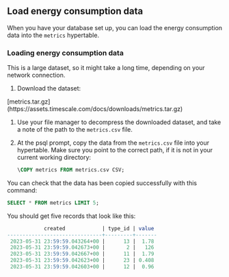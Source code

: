 ## Load energy consumption data

When you have your database set up, you can load the energy consumption data
into the `metrics` hypertable.

<Procedure>

### Loading energy consumption  data

<Highlight type="important">
This is a large dataset, so it might take a long time, depending on your network
connection.
</Highlight>

1.  Download the dataset:

   <Tag type="download">
   [metrics.tar.gz](https://assets.timescale.com/docs/downloads/metrics.tar.gz)
   </Tag>

1.  Use your file manager to decompress the downloaded dataset, and take a note
    of the path to the `metrics.csv` file.

1.  At the psql prompt, copy the data from the `metrics.csv` file into
    your hypertable. Make sure you point to the correct path, if it is not in
    your current working directory:

    ```sql
    \COPY metrics FROM metrics.csv CSV;
    ```

</Procedure>

You can check that the data has been copied successfully with this command:

```sql
SELECT * FROM metrics LIMIT 5;
```

You should get five records that look like this:

```sql
            created            | type_id | value 
-------------------------------+---------+-------
 2023-05-31 23:59:59.043264+00 |      13 |  1.78
 2023-05-31 23:59:59.042673+00 |       2 |   126
 2023-05-31 23:59:59.042667+00 |      11 |  1.79
 2023-05-31 23:59:59.042623+00 |      23 | 0.408
 2023-05-31 23:59:59.042603+00 |      12 |  0.96
```

[parallel-copy]: https://github.com/timescale/timescaledb-parallel-copy

